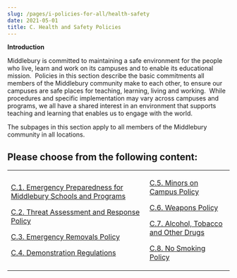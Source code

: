 ```yaml
---
slug: /pages/i-policies-for-all/health-safety
date: 2021-05-01
title: C. Health and Safety Policies
---
```

**Introduction**

Middlebury is committed to maintaining a safe environment for the people who live, learn and work on its campuses and to enable its educational mission.  Policies in this section describe the basic commitments all members of the Middlebury community make to each other, to ensure our campuses are safe places for teaching, learning, living and working.  While procedures and specific implementation may vary across campuses and programs, we all have a shared interest in an environment that supports teaching and learning that enables us to engage with the world.

The subpages in this section apply to all members of the Middlebury community in all locations.

## Please choose from the following content:

<table><tbody><tr><td><p><a href="/pages/i-policies-for-all/health-safety/emerg-prepare">C.1. Emergency Preparedness for Middlebury Schools and Programs</a></p><p><a href="/pages/i-policies-for-all/health-safety/tam-policy">C.2. Threat Assessment and Response Policy</a></p><p><a href="/pages/i-policies-for-all/health-safety/emerg-removals">C.3. Emergency Removals Policy</a></p><p><a href="/pages/i-policies-for-all/health-safety/demonst-protests">C.4. Demonstration Regulations</a></p></td><td><p><a href="/pages/i-policies-for-all/health-safety/minors-on-campus">C.5. Minors on Campus Policy</a></p><p><a href="/pages/i-policies-for-all/health-safety/weapons">C.6. Weapons Policy</a></p><p><a href="/pages/i-policies-for-all/health-safety/alcohol-drugs">C.7. Alcohol, Tobacco and Other Drugs</a></p><p><a href="/pages/i-policies-for-all/health-safety/no-smoking">C.8. No Smoking Policy</a></p></td></tr></tbody></table>